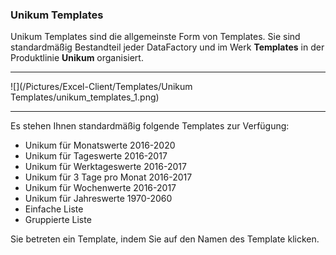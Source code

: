 ### Unikum Templates  

Unikum Templates sind die allgemeinste Form von Templates. Sie sind standardmäßig Bestandteil jeder DataFactory und im Werk **Templates** in der Produktlinie **Unikum** organisiert.  

---
![](/Pictures/Excel-Client/Templates/Unikum Templates/unikum_templates_1.png)

---

Es stehen Ihnen standardmäßig folgende Templates zur Verfügung:  

* 	Unikum für Monatswerte 2016-2020
* 	Unikum für Tageswerte 2016-2017
* 	Unikum für Werktageswerte 2016-2017
* 	Unikum für 3 Tage pro Monat 2016-2017 
* 	Unikum für Wochenwerte 2016-2017 
* 	Unikum für Jahreswerte 1970-2060 
* 	Einfache Liste
* 	Gruppierte Liste  

Sie betreten ein Template, indem Sie auf den Namen des Template klicken.

